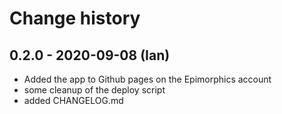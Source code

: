 # Change history

## 0.2.0 - 2020-09-08 (Ian)

- Added the app to Github pages on the Epimorphics account
- some cleanup of the deploy script
- added CHANGELOG.md
